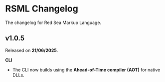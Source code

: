 # RSML Changelog
The changelog for Red Sea Markup Language.

## v1.0.5
Released on **21/06/2025**.

**CLI**

* The CLI now builds using the **Ahead-of-Time compiler (AOT)** for native DLLs.
